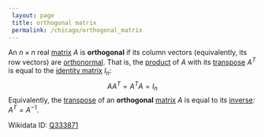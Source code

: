 ```yaml
---
 layout: page
 title: orthogonal matrix
 permalink: /chicago/orthogonal_matrix
---
```

An $n\times n$ real [matrix](https://mathgloss.github.io/MathGloss/chicago/matrix) $A$ is **orthogonal** if its column vectors (equivalently, its row vectors) are [orthonormal](https://mathgloss.github.io/MathGloss/chicago/orthonormal). That is, the [product](https://mathgloss.github.io/MathGloss/chicago/matrix_multiplication) of $A$ with its [transpose](https://mathgloss.github.io/MathGloss/chicago/matrix_transpose) $A^T$ is equal to the [identity matrix](https://mathgloss.github.io/MathGloss/chicago/identity_matrix) $I_n$: $$AA^T = A^TA = I_n$$
Equivalently, the [transpose](https://mathgloss.github.io/MathGloss/chicago/matrix_transpose) of an **orthogonal** [matrix](https://mathgloss.github.io/MathGloss/chicago/matrix) $A$ is equal to its [inverse](https://mathgloss.github.io/MathGloss/chicago/inverse_matrix): $A^T = A^{-1}$. 

Wikidata ID: [Q333871](https://www.wikidata.org/wiki/Q333871)